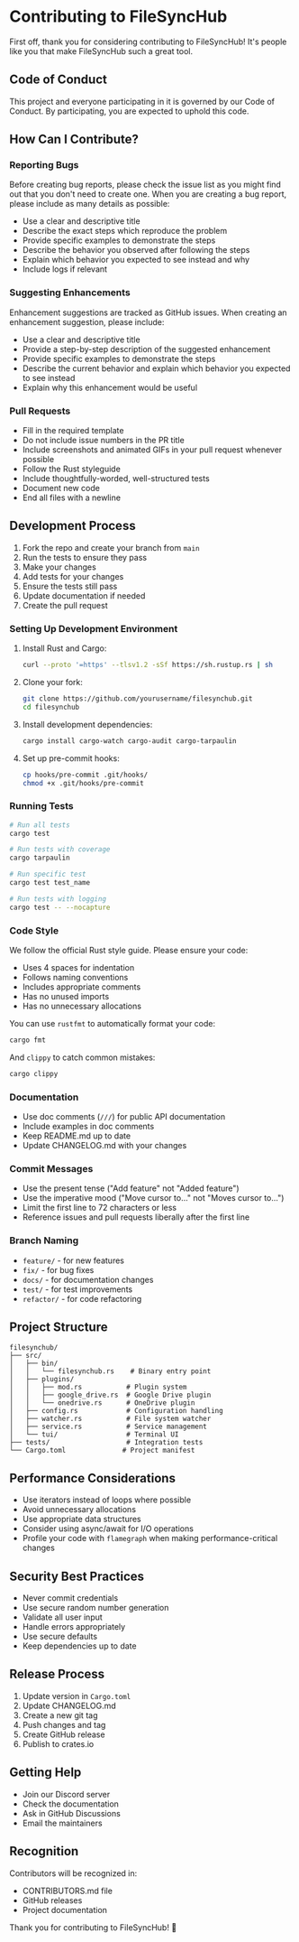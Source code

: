 # Contributing to FileSyncHub

First off, thank you for considering contributing to FileSyncHub! It's people like you that make FileSyncHub such a great tool.

## Code of Conduct

This project and everyone participating in it is governed by our Code of Conduct. By participating, you are expected to uphold this code.

## How Can I Contribute?

### Reporting Bugs

Before creating bug reports, please check the issue list as you might find out that you don't need to create one. When you are creating a bug report, please include as many details as possible:

- Use a clear and descriptive title
- Describe the exact steps which reproduce the problem
- Provide specific examples to demonstrate the steps
- Describe the behavior you observed after following the steps
- Explain which behavior you expected to see instead and why
- Include logs if relevant

### Suggesting Enhancements

Enhancement suggestions are tracked as GitHub issues. When creating an enhancement suggestion, please include:

- Use a clear and descriptive title
- Provide a step-by-step description of the suggested enhancement
- Provide specific examples to demonstrate the steps
- Describe the current behavior and explain which behavior you expected to see instead
- Explain why this enhancement would be useful

### Pull Requests

- Fill in the required template
- Do not include issue numbers in the PR title
- Include screenshots and animated GIFs in your pull request whenever possible
- Follow the Rust styleguide
- Include thoughtfully-worded, well-structured tests
- Document new code
- End all files with a newline

## Development Process

1. Fork the repo and create your branch from `main`
2. Run the tests to ensure they pass
3. Make your changes
4. Add tests for your changes
5. Ensure the tests still pass
6. Update documentation if needed
7. Create the pull request

### Setting Up Development Environment

1. Install Rust and Cargo:

   ```bash
   curl --proto '=https' --tlsv1.2 -sSf https://sh.rustup.rs | sh
   ```

2. Clone your fork:

   ```bash
   git clone https://github.com/yourusername/filesynchub.git
   cd filesynchub
   ```

3. Install development dependencies:

   ```bash
   cargo install cargo-watch cargo-audit cargo-tarpaulin
   ```

4. Set up pre-commit hooks:
   ```bash
   cp hooks/pre-commit .git/hooks/
   chmod +x .git/hooks/pre-commit
   ```

### Running Tests

```bash
# Run all tests
cargo test

# Run tests with coverage
cargo tarpaulin

# Run specific test
cargo test test_name

# Run tests with logging
cargo test -- --nocapture
```

### Code Style

We follow the official Rust style guide. Please ensure your code:

- Uses 4 spaces for indentation
- Follows naming conventions
- Includes appropriate comments
- Has no unused imports
- Has no unnecessary allocations

You can use `rustfmt` to automatically format your code:

```bash
cargo fmt
```

And `clippy` to catch common mistakes:

```bash
cargo clippy
```

### Documentation

- Use doc comments (`///`) for public API documentation
- Include examples in doc comments
- Keep README.md up to date
- Update CHANGELOG.md with your changes

### Commit Messages

- Use the present tense ("Add feature" not "Added feature")
- Use the imperative mood ("Move cursor to..." not "Moves cursor to...")
- Limit the first line to 72 characters or less
- Reference issues and pull requests liberally after the first line

### Branch Naming

- `feature/` - for new features
- `fix/` - for bug fixes
- `docs/` - for documentation changes
- `test/` - for test improvements
- `refactor/` - for code refactoring

## Project Structure

```
filesynchub/
├── src/
│   ├── bin/
│   │   └── filesynchub.rs    # Binary entry point
│   ├── plugins/
│   │   ├── mod.rs           # Plugin system
│   │   ├── google_drive.rs  # Google Drive plugin
│   │   └── onedrive.rs      # OneDrive plugin
│   ├── config.rs            # Configuration handling
│   ├── watcher.rs           # File system watcher
│   ├── service.rs           # Service management
│   └── tui/                 # Terminal UI
├── tests/                   # Integration tests
└── Cargo.toml              # Project manifest
```

## Performance Considerations

- Use iterators instead of loops where possible
- Avoid unnecessary allocations
- Use appropriate data structures
- Consider using async/await for I/O operations
- Profile your code with `flamegraph` when making performance-critical changes

## Security Best Practices

- Never commit credentials
- Use secure random number generation
- Validate all user input
- Handle errors appropriately
- Use secure defaults
- Keep dependencies up to date

## Release Process

1. Update version in `Cargo.toml`
2. Update CHANGELOG.md
3. Create a new git tag
4. Push changes and tag
5. Create GitHub release
6. Publish to crates.io

## Getting Help

- Join our Discord server
- Check the documentation
- Ask in GitHub Discussions
- Email the maintainers

## Recognition

Contributors will be recognized in:

- CONTRIBUTORS.md file
- GitHub releases
- Project documentation

Thank you for contributing to FileSyncHub! 🚀
